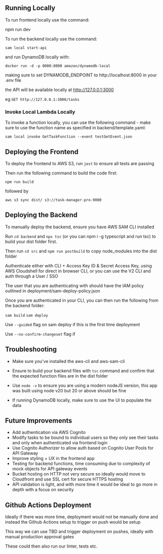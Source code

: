 ## Running Locally

To run frontend locally use the command:

npm run dev

To run the backend locally use the command:

`sam local start-api`

and run DynamoDB locally with:

`docker run -d -p 8000:8000 amazon/dynamodb-local`

making sure to set DYNAMODB_ENDPOINT to http://localhost:8000 in your .env file

the API will be available locally at http://127.0.0.1:3000

eg `GET http://127.0.0.1:3000/tasks`

### Invoke Local Lambda Locally

To invoke a function locally, you can use the following command - make sure to use the function name as specified in backend/template.yaml:

`sam local invoke GetTaskFunction --event testGetEvent.json`

## Deploying the Frontend

To deploy the frontend to AWS S3, run `jest` to ensure all tests are passing

Then run the following command to build the code first:

`npm run build`

followed by

`aws s3 sync dist/ s3://task-manager-pro-9000`

## Deploying the Backend

To manually deploy the backend, ensure you have AWS SAM CLI installed

Run `cd backend` and `npx tsc` (or you can npm i -g typescript and run tsc) to build your dist folder first.

Then run `cd src` and `npm run postbuild` to copy node_modules into the dist folder

Authenticate either with CLI + Access Key ID & Secret Access Key, using AWS Cloudshell for direct in browser CLI, or you can use the V2 CLI and auth through a User / SSO

The user that you are authenticating with should have the IAM policy outlined in deployment/sam-deploy-policy.json

Once you are authenticated in your CLI, you can then run the following from the backend folder:

`sam build`
`sam deploy`

Use `--guided` flag on sam deploy if this is the first time deployment

Use `--no-confirm-changeset` flag if

## Troubleshooting

- Make sure you've installed the aws-cli and aws-sam-cli

- Ensure to build your backend files with `tsc` command and confirm that the expected function files are in the dist folder

- Use `node -v` to ensure you are using a modern nodeJS version, this app was built using node v20 but 20 or above should be fine

- If running DynamoDB locally, make sure to use the UI to populate the data

## Future Improvements

- Add authentication via AWS Cognito
- Modify tasks to be bound to individual users so they only see their tasks and only when authenticated via frontend login
- Use Cognito Authorizer to allow auth based on Cognito User Pools for API Gateway
- Improve styling + UX in the frontend app
- Testing for backend functions, time consuming due to complexity of mock objects for API gateway events
- Bucket hosting on HTTP not very secure so ideally would move to Cloudfront and use SSL cert for secure HTTPS hosting
- API validation is light, and with more time it would be ideal to go more in depth with a focus on security

## Github Actions Deployment

Ideally if there was more time, deployment would not be manually done and instead the Github Actions setup to trigger on push would be setup

This way we can use TBD and trigger deployment on pushes, ideally with manual production approval gates

These could then also run our linter, tests etc.
